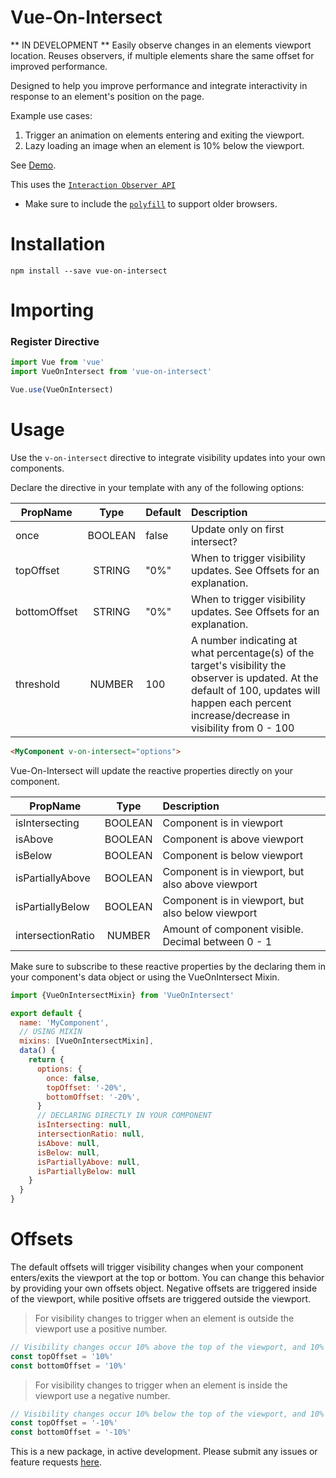 # Vue-On-Intersect

** IN DEVELOPMENT **
Easily observe changes in an elements viewport location.
Reuses observers, if multiple elements share the same offset for improved performance.

Designed to help you improve performance and integrate interactivity in response to an element's position on the page.

Example use cases:

1. Trigger an animation on elements entering and exiting the viewport.
2. Lazy loading an image when an element is 10% below the viewport.

See [Demo](https://adrienhobbs.github.io/vue-on-intersect/).

This uses the [`Interaction Observer API`](https://developer.mozilla.org/en-US/docs/Web/API/Intersection_Observer_API)

- Make sure to include the [`polyfill`](https://github.com/w3c/IntersectionObserver/blob/master/polyfill/README.md) to support older browsers.

# Installation

```
npm install --save vue-on-intersect
```

# Importing

### Register Directive

```javascript
import Vue from 'vue'
import VueOnIntersect from 'vue-on-intersect'

Vue.use(VueOnIntersect)
```

# Usage

Use the `v-on-intersect` directive to integrate visibility updates into your own components.

Declare the directive in your template with any of the following options:

| PropName     |  Type   | Default | Description                                                                                                                                                                                        |
| ------------ | :-----: | :------ | :------------------------------------------------------------------------------------------------------------------------------------------------------------------------------------------------- |
| once         | BOOLEAN | false   | Update only on first intersect?                                                                                                                                                                    |
| topOffset    | STRING  | "0%"    | When to trigger visibility updates. See Offsets for an explanation.                                                                                                                                |
| bottomOffset | STRING  | "0%"    | When to trigger visibility updates. See Offsets for an explanation.                                                                                                                                |
| threshold    | NUMBER  | 100     | A number indicating at what percentage(s) of the target's visibility the observer is updated. At the default of 100, updates will happen each percent increase/decrease in visibility from 0 - 100 |

```html
<MyComponent v-on-intersect="options">
```

Vue-On-Intersect will update the reactive properties directly on your component.

| PropName          |  Type   | Description                                        |
| ----------------- | :-----: | :------------------------------------------------- |
| isIntersecting    | BOOLEAN | Component is in viewport                           |
| isAbove           | BOOLEAN | Component is above viewport                        |
| isBelow           | BOOLEAN | Component is below viewport                        |
| isPartiallyAbove  | BOOLEAN | Component is in viewport, but also above viewport  |
| isPartiallyBelow  | BOOLEAN | Component is in viewport, but also below viewport  |
| intersectionRatio | NUMBER  | Amount of component visible. Decimal between 0 - 1 |

Make sure to subscribe to these reactive properties by the declaring them in your component's data object or using the VueOnIntersect Mixin.

```javascript
import {VueOnIntersectMixin} from 'VueOnIntersect'

export default {
  name: 'MyComponent',
  // USING MIXIN
  mixins: [VueOnIntersectMixin],
  data() {
    return {
      options: {
        once: false,
        topOffset: '-20%',
        bottomOffset: '-20%',
      }
      // DECLARING DIRECTLY IN YOUR COMPONENT
      isIntersecting: null,
      intersectionRatio: null,
      isAbove: null,
      isBelow: null,
      isPartiallyAbove: null,
      isPartiallyBelow: null
    }
  }
}
```

# Offsets

The default offsets will trigger visibility changes when your component enters/exits the viewport at the top or bottom. You can change this behavior by providing your own offsets object. Negative offsets are triggered inside of the viewport, while positive offsets are triggered outside the viewport.

> For visibility changes to trigger when an element is outside the viewport use a positive number.

```javascript
// Visibility changes occur 10% above the top of the viewport, and 10% below the bottom of the viewport. Example Use: Lazy Loading.
const topOffset = '10%'
const bottomOffset = '10%'
```

> For visibility changes to trigger when an element is inside the viewport use a negative number.

```javascript
// Visibility changes occur 10% below the top of the viewport, and 10% above the bottom of the viewport. Example Use: Animating as element enters view.
const topOffset = '-10%'
const bottomOffset = '-10%'
```

This is a new package, in active development. Please submit any issues or feature requests [here](https://github.com/adrienhobbs/vue-on-intersect/issues).
